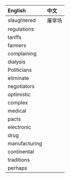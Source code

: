 |English|中文|
|:--|:--|
|slaughtered|屠宰场| 
|regulations||
|tariffs||
|farmers||
|complaining||
|dialysis||
|Politicians||
|eliminate||
|negotiators||
|optimistic||
|complex||
|medical||
|pacts||
|electronic||
|drug||
|manufacturing||
|continental ||
|traditions||
|perhaps||
